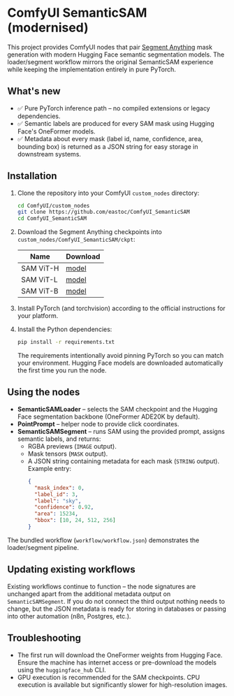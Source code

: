 # ComfyUI SemanticSAM (modernised)

This project provides ComfyUI nodes that pair [Segment Anything](https://segment-anything.com/) mask generation with modern
Hugging Face semantic segmentation models. The loader/segment workflow mirrors the original SemanticSAM experience while keeping
the implementation entirely in pure PyTorch.

## What's new

* ✅ Pure PyTorch inference path – no compiled extensions or legacy dependencies.
* ✅ Semantic labels are produced for every SAM mask using Hugging Face's OneFormer models.
* ✅ Metadata about every mask (label id, name, confidence, area, bounding box) is returned as a JSON string for easy storage in
  downstream systems.

## Installation

1. Clone the repository into your ComfyUI `custom_nodes` directory:

   ```bash
   cd ComfyUI/custom_nodes
   git clone https://github.com/eastoc/ComfyUI_SemanticSAM
   cd ComfyUI_SemanticSAM
   ```

2. Download the Segment Anything checkpoints into `custom_nodes/ComfyUI_SemanticSAM/ckpt`:

   | Name | Download |
   | --- | --- |
   | SAM ViT-H | [model](https://dl.fbaipublicfiles.com/segment_anything/sam_vit_h_4b8939.pth) |
   | SAM ViT-L | [model](https://dl.fbaipublicfiles.com/segment_anything/sam_vit_l_0b3195.pth) |
   | SAM ViT-B | [model](https://dl.fbaipublicfiles.com/segment_anything/sam_vit_b_01ec64.pth) |

3. Install PyTorch (and torchvision) according to the official instructions for your platform.

4. Install the Python dependencies:

   ```bash
   pip install -r requirements.txt
   ```

   The requirements intentionally avoid pinning PyTorch so you can match your environment. Hugging Face models are downloaded
   automatically the first time you run the node.

## Using the nodes

* **SemanticSAMLoader** – selects the SAM checkpoint and the Hugging Face segmentation backbone (OneFormer ADE20K by default).
* **PointPrompt** – helper node to provide click coordinates.
* **SemanticSAMSegment** – runs SAM using the provided prompt, assigns semantic labels, and returns:
  * RGBA previews (`IMAGE` output).
  * Mask tensors (`MASK` output).
  * A JSON string containing metadata for each mask (`STRING` output). Example entry:
    ```json
    {
      "mask_index": 0,
      "label_id": 3,
      "label": "sky",
      "confidence": 0.92,
      "area": 15234,
      "bbox": [10, 24, 512, 256]
    }
    ```

The bundled workflow (`workflow/workflow.json`) demonstrates the loader/segment pipeline.

## Updating existing workflows

Existing workflows continue to function – the node signatures are unchanged apart from the additional metadata output on
`SemanticSAMSegment`. If you do not connect the third output nothing needs to change, but the JSON metadata is ready for storing
in databases or passing into other automation (n8n, Postgres, etc.).

## Troubleshooting

* The first run will download the OneFormer weights from Hugging Face. Ensure the machine has internet access or pre-download the models using the `huggingface_hub` CLI.
* GPU execution is recommended for the SAM checkpoints. CPU execution is available but significantly slower for high-resolution images.
